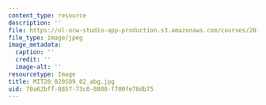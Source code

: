 ```yaml
---
content_type: resource
description: ''
file: https://ol-ocw-studio-app-production.s3.amazonaws.com/courses/20-020-introduction-to-biological-engineering-design-spring-2009/70a62bff885773c08888f700fe78db75_MIT20_020S09_02_abg.jpg
file_type: image/jpeg
image_metadata:
  caption: ''
  credit: ''
  image-alt: ''
resourcetype: Image
title: MIT20_020S09_02_abg.jpg
uid: 70a62bff-8857-73c0-8888-f700fe78db75
---
```

